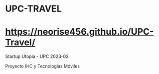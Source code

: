 # UPC-TRAVEL
# https://neorise456.github.io/UPC-Travel/

Startup Utopia - UPC 2023-02

Proyecto IHC y Tecnologias Móviles